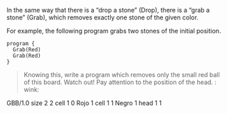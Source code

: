 In the same way that there is a “drop a stone” (Drop), there is a “grab a stone” (Grab), which removes exactly one stone of the given color.

For example, the following program grabs two stones of the initial position.

```gobstones
program {
  Grab(Red)
  Grab(Red)
}
```

> Knowing this, write a program which removes only the small red ball of this board. Watch out! Pay attention to the position of the head. : wink:

<gs-board>
  GBB/1.0
    size 2 2
    cell 1 0 Rojo 1
    cell 1 1 Negro 1
    head 1 1
</gs-board>

